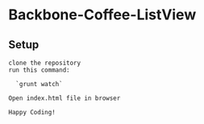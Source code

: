 # Backbone-Coffee-ListView
  ## Setup
    clone the repository
    run this command:

      `grunt watch`

    Open index.html file in browser  

    Happy Coding!

